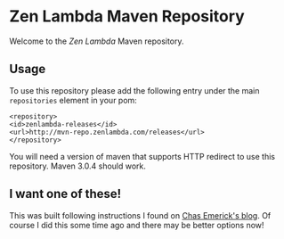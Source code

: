 # Zen Lambda Maven Repository


Welcome to the *Zen Lambda* Maven repository.

## Usage

To use this repository please add the following entry under the main `repositories` element in your pom:

	<repository>
	<id>zenlambda-releases</id>
	<url>http://mvn-repo.zenlambda.com/releases</url>
	</repository>
	
You will need a version of maven that supports HTTP redirect to use this repository. Maven 3.0.4 should work.

## I want one of these!

This was built following instructions I found on [Chas Emerick's blog](http://cemerick.com/2010/08/24/hosting-maven-repos-on-github/). Of course I did this some time ago and there may be better options now!
